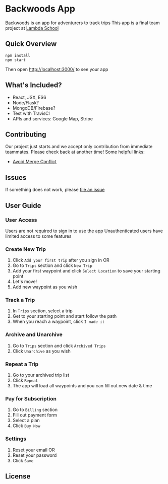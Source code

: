# Backwoods App
Backwoods is an app for adventurers to track trips
This app is a final team project at [Lambda School](https://lambdaschool.com/)

## Quick Overview
```
npm install
npm start
```

Then open [http://localhost:3000/](http://localhost:3000) to see your app

## What's Included?
- React, JSX, ES6
- Node/Flask?
- MongoDB/Firebase?
- Test with TravisCl 
- APIs and services: Google Map, Stripe

## Contributing
Our project just starts and we accept only contribution from immediate teammates. Please check back at another time!
Some helpful links:

- [Avoid Merge Conflict](https://team-coder.com/avoid-merge-conflicts/)

## Issues
If something does not work, please [file an issue](https://github.com/Lambda-School-Labs/LabsPT1_Backwoods/issues/new)

## User Guide

### User Access
Users are not required to sign in to use the app
Unauthenticated users have limited access to some features

### Create New Trip 
1. Click `Add your first trip` after you sign in OR
2. Go to `Trips` section and click `New Trip`
3. Add your first waypoint and click `Select Location` to save your starting point
4. Let's move!
5. Add new waypoint as you wish

### Track a Trip
1. In `Trips` section, select a trip
2. Get to your starting point and start follow the path
3. When you reach a waypoint, click `I made it`

### Archive and Unarchive
1. Go to `Trips` section and click `Archived Trips`
2. Click `Unarchive` as you wish

### Repeat a Trip
1. Go to your archived trip list
2. Click `Repeat`
3. The app will load all waypoints and you can fill out new date & time

### Pay for Subscription
1. Go to `Billing` section
2. Fill out payment form
3. Select a plan
4. Click `Buy Now`

### Settings
1. Reset your email OR
2. Reset your password
3. Click `Save`

## License 
